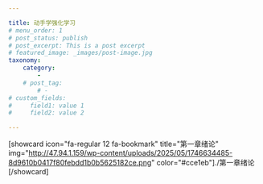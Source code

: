 ```yaml
---

title: 动手学强化学习
# menu_order: 1
# post_status: publish
# post_excerpt: This is a post excerpt
# featured_image: _images/post-image.jpg
taxonomy:
    category:
        - 
    # post_tag:
        # - 
# custom_fields:
#     field1: value 1
#     field2: value 2

---
```

[showcard icon="fa-regular 12 fa-bookmark" title="第一章绪论" img="http://47.94.1.159/wp-content/uploads/2025/05/1746634485-8d9610b0417f80febdd1b0b5625182ce.png" color="#cce1eb"]./第一章绪论[/showcard]
